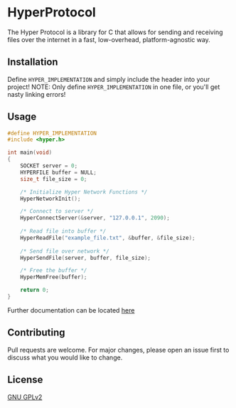 # HyperProtocol

The Hyper Protocol is a library for C that allows for sending and receiving files over the internet in a fast, low-overhead, platform-agnostic way.

## Installation

Define `HYPER_IMPLEMENTATION` and simply include the header into your project!
NOTE: Only define `HYPER_IMPLEMENTATION` in one file, or you'll get nasty linking errors!

## Usage

```c
#define HYPER_IMPLEMENTATION
#include <hyper.h>

int main(void)
{
    SOCKET server = 0;    
    HYPERFILE buffer = NULL;
    size_t file_size = 0;

    /* Initialize Hyper Network Functions */
    HyperNetworkInit(); 

    /* Connect to server */
    HyperConnectServer(&server, "127.0.0.1", 2090); 
    
    /* Read file into buffer */
    HyperReadFile("example_file.txt", &buffer, &file_size);
    
    /* Send file over network */
    HyperSendFile(server, buffer, file_size);

    /* Free the buffer */
    HyperMemFree(buffer);

    return 0;
}
```
Further documentation can be located [here](https://hypervis0r.github.io/HyperProtocol/)

## Contributing
Pull requests are welcome. For major changes, please open an issue first to discuss what you would like to change.

## License
[GNU GPLv2](https://choosealicense.com/licenses/gpl-2.0/)
